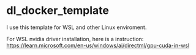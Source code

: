 # dl_docker_template


I use this template for WSL and other Linux enviroment.

For WSL nvidia driver installation, here is a instruction: https://learn.microsoft.com/en-us/windows/ai/directml/gpu-cuda-in-wsl
